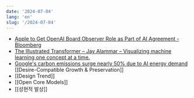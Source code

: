 ```yaml
---
date: '2024-07-04'
lang: 'en'
slug: '/2024-07-04'
---
```


- [Apple to Get OpenAI Board Observer Role as Part of AI Agreement - Bloomberg](https://www.bloomberg.com/news/articles/2024-07-02/apple-to-get-openai-board-observer-role-as-part-of-ai-agreement)
- [The Illustrated Transformer – Jay Alammar – Visualizing machine learning one concept at a time.](https://jalammar.github.io/illustrated-transformer/)
- [Google's carbon emissions surge nearly 50% due to AI energy demand](https://www.cnbc.com/2024/07/02/googles-carbon-emissions-surge-nearly-50percent-due-to-ai-energy-demand.html) [[Desire-Compatible Growth & Preservation]]
- [[Design Trend]]
- [[Open Core Models]]
- [[성현적 발상]]
